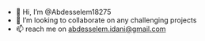 - 👋 Hi, I’m @Abdesselem18275
- 💞️ I’m looking to collaborate on any challenging projects
- 📫 reach me on abdesselem.idani@gmail.com

<!---
Abdesselem18275/Abdesselem18275 is a ✨ special ✨ repository because its `README.md` (this file) appears on your GitHub profile.
You can click the Preview link to take a look at your changes.
--->
